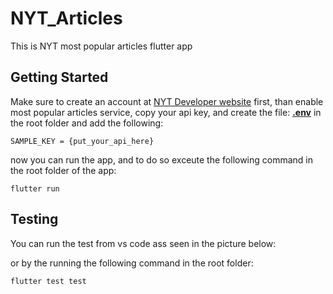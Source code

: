 # NYT_Articles

This is NYT most popular articles flutter app

## Getting Started

Make sure to create an account at [NYT Developer website](https://developer.nytimes.com/get-started") first, than enable most popular articles service, copy your api key, and create the file: [**.env**]() in the root folder and add the following:
```console
SAMPLE_KEY = {put_your_api_here}
```
now you can run the app, and to do so exceute the following command in the root folder of the app:
```console
flutter run
```

## Testing

You can run the test from vs code ass seen in the picture below:

<div align="center">
<!-- <img src="></img> -->
</div>

or by the running the following command in the root folder:

```console
flutter test test
```
